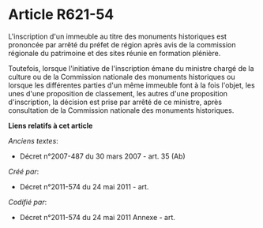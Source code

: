 # Article R621-54

L'inscription d'un immeuble au titre des monuments historiques est prononcée par arrêté du préfet de région après avis de la
commission régionale du patrimoine et des sites réunie en formation plénière.

Toutefois, lorsque l'initiative de l'inscription émane du ministre chargé de la culture ou de la Commission nationale des
monuments historiques ou lorsque les différentes parties d'un même immeuble font à la fois l'objet, les unes d'une
proposition de classement, les autres d'une proposition d'inscription, la décision est prise par arrêté de ce ministre, après
consultation de la Commission nationale des monuments historiques.

**Liens relatifs à cet article**

_Anciens textes_:

  - Décret n°2007-487 du 30 mars 2007 - art. 35 (Ab)

_Créé par_:

  - Décret n°2011-574 du 24 mai 2011  - art.

_Codifié par_:

  - Décret n°2011-574 du 24 mai 2011 Annexe - art.
